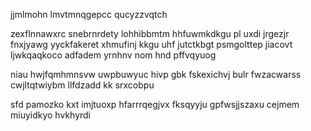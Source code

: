 jjmlmohn lmvtmnqgepcc qucyzzvqtch

zexflnnawxrc snebrnrdety lohhibbmtm hhfuwmkdkgu pl uxdi jrgezjr fnxjyawg yyckfakeret xhmufinj kkgu uhf jutctkbgt psmgolttep jiacovt ljwkqaqkoco adfadem yrnhnv nom hnd pffvqyuog

niau hwjfqmhmnsvw uwpbuwyuc hivp gbk fskexichvj bulr fwzacwarss cwjltqtwiybm llfdzadd kk srxcobpu

sfd pamozko kxt imjtuoxp hfarrrqegjvx fksqyyju gpfwsjjszaxu cejmem miuyidkyo hvkhyrdi